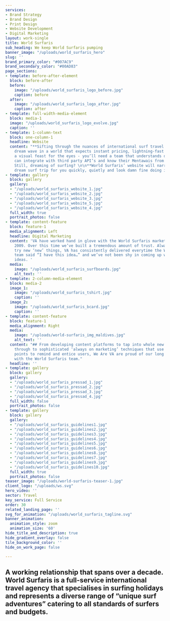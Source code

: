 ```yaml
---
services:
- Brand Strategy
- Brand Design
- Print Design
- Website Development
- Digital Marketing
layout: work-single
title: World Surfaris
sub_heading: We keep World Surfaris pumping
banner_image: "/uploads/world_surfaris_hero"
slug: ''
brand_primary_color: "#007AC9"
brand_secondary_color: "#00AD83"
page_sections:
- template: before-after-element
  block: before-after
  before:
    image: "/uploads/world_surfaris_logo_before.jpg"
    caption: before
  after:
    image: "/uploads/world_surfaris_logo_after.jpg"
    caption: after
- template: full-width-media-element
  block: media-1
  image: "/uploads/world_surfaris_logo_evolve.jpg"
  caption: ''
- template: 1-column-text
  block: one-column-1
  headline: Website
  content: "**Sifting through the nuances of international surf travel to find you
    dream wave in a world that expects instant pricing, lightning-fast loading and
    a visual feast for the eyes - you’ll need a team that understands data hierarchy,
    can integrate with third party API’s and know their Mentawais from their Maldives.**\n\n##
    Still, dreaming of surfing? \n\n**World Surfaris’ website will narrow down your
    dream surf trip for you quickly, quietly and look damn fine doing it.**"
- template: gallery
  block: gallery
  gallery:
  - "/uploads/world_surfaris_website_1.jpg"
  - "/uploads/world_surfaris_website_2.jpg"
  - "/uploads/world_surfaris_website_3.jpg"
  - "/uploads/world_surfaris_website_5.jpg"
  - "/uploads/world_surfaris_website_4.jpg"
  full_width: true
  portrait_photos: false
- template: content-feature
  block: feature-1
  media_alignment: Left
  headline: Digital Marketing
  content: 'VA have worked hand in glove with the World Surfaris marketing team since
    2009. Over this time we’ve built a tremendous amount of trust. Always ready to
    try new ‘new’ things, VA has consistently delivered everytime the World Surfaris
    team said “I have this idea…” and we’ve not been shy in coming up with our own
    ideas. '
  media:
    image: "/uploads/world_surfaris_surfboards.jpg"
    alt_text: ''
- template: 2-column-media-element
  block: media-2
  image_1:
    image: "/uploads/world_surfaris_tshirt.jpg"
    caption: ''
  image_2:
    image: "/uploads/world_surfaris_bcard.jpg"
    caption: ''
- template: content-feature
  block: feature-1
  media_alignment: Right
  media:
    image: "/uploads/world-surfaris_img_maldives.jpg"
    alt_text: ''
  content: "## From developing content platforms to tap into whole new demographics
    through to sophisticated ‘always on marketing’ techniques that use multiple trigger
    points to remind and entice users, We Are VA are proud of our long standing friendship
    with the World Surfaris team."
  headline: ''
- template: gallery
  block: gallery
  gallery:
  - "/uploads/world_surfaris_pressad_1.jpg"
  - "/uploads/world_surfaris_pressad_2.jpg"
  - "/uploads/world_surfaris_pressad_3.jpg"
  - "/uploads/world_surfaris_pressad_4.jpg"
  full_width: false
  portrait_photos: false
- template: gallery
  block: gallery
  gallery:
  - "/uploads/world_surfaris_guidelines1.jpg"
  - "/uploads/world_surfaris_guidelines2.jpg"
  - "/uploads/world_surfaris_guidelines3.jpg"
  - "/uploads/world_surfaris_guidelines4.jpg"
  - "/uploads/world_surfaris_guidelines5.jpg"
  - "/uploads/world_surfaris_guidelines6.jpg"
  - "/uploads/world_surfaris_guidelines8.jpg"
  - "/uploads/world_surfaris_guidelines7.jpg"
  - "/uploads/world_surfaris_guidelines9.jpg"
  - "/uploads/world_surfaris_guidelines10.jpg"
  full_width: true
  portrait_photos: false
teaser_image: "/uploads/world-surfaris-teaser-1.jpg"
client_logo: "/uploads/ws.svg"
hero_video: ''
sector: Travel
key_service: Full Service
order: 30
related_landing_page: ''
svg_for_animation: "/uploads/world_surfaris_tagline.svg"
banner_animation:
  animation_style: zoom
  animation_size: '60'
hide_title_and_description: true
hide_gradient_overlay: false
tile_background_color: ''
hide_on_work_page: false

---
```

## A working relationship that spans over a decade. World Surfaris is a full-service international travel agency that specialises in surfing holidays and represents a diverse range of “unique surf adventures” catering to all standards of surfers and budgets. 